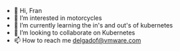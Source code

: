 - 👋 Hi, Fran
- 👀 I’m interested in motorcycles
- 🌱 I’m currently learning the in's and out's of kubernetes
- 💞️ I’m looking to collaborate on Kubernetes
- 📫 How to reach me delgadof@vmware.com

